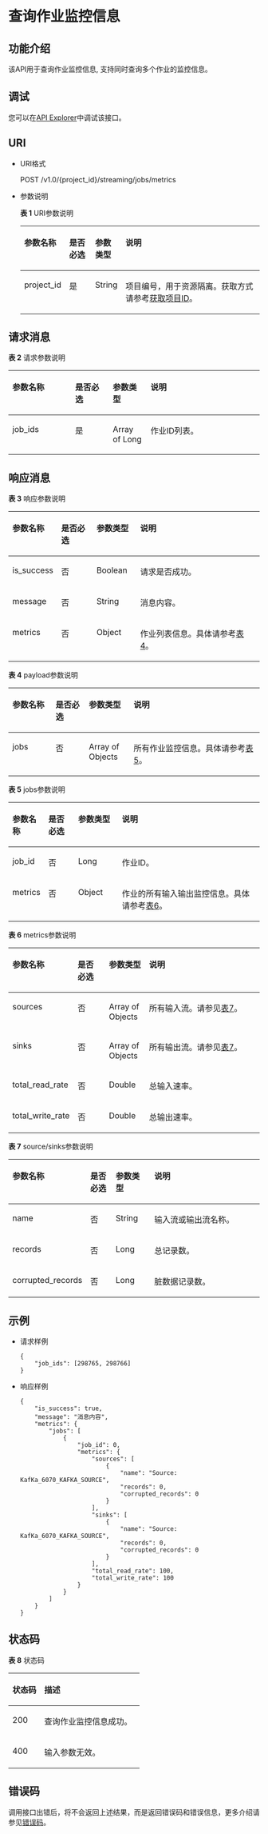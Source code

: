 # 查询作业监控信息<a name="dli_02_0238"></a>

## 功能介绍<a name="section1085315417531"></a>

该API用于查询作业监控信息, 支持同时查询多个作业的监控信息。

## 调试<a name="section556523314214"></a>

您可以在[API Explorer](https://apiexplorer.developer.huaweicloud.com/apiexplorer/doc?product=DLI&api=ShowFlinkMetric)中调试该接口。

## URI<a name="section217610222531"></a>

-   URI格式

    POST /v1.0/\{project\_id\}/streaming/jobs/metrics

-   参数说明

    **表 1**  URI参数说明

    <a name="table0238153645318"></a>
    <table><thead align="left"><tr id="row1423933635315"><th class="cellrowborder" valign="top" width="12.120000000000001%" id="mcps1.2.5.1.1"><p id="p17153144195310"><a name="p17153144195310"></a><a name="p17153144195310"></a>参数名称</p>
    </th>
    <th class="cellrowborder" valign="top" width="11.53%" id="mcps1.2.5.1.2"><p id="p415344115539"><a name="p415344115539"></a><a name="p415344115539"></a>是否必选</p>
    </th>
    <th class="cellrowborder" valign="top" width="10.67%" id="mcps1.2.5.1.3"><p id="p714017313207"><a name="p714017313207"></a><a name="p714017313207"></a>参数类型</p>
    </th>
    <th class="cellrowborder" valign="top" width="65.68%" id="mcps1.2.5.1.4"><p id="p8154114117534"><a name="p8154114117534"></a><a name="p8154114117534"></a>说明</p>
    </th>
    </tr>
    </thead>
    <tbody><tr id="row323973613531"><td class="cellrowborder" valign="top" width="12.120000000000001%" headers="mcps1.2.5.1.1 "><p id="p141542411531"><a name="p141542411531"></a><a name="p141542411531"></a>project_id</p>
    </td>
    <td class="cellrowborder" valign="top" width="11.53%" headers="mcps1.2.5.1.2 "><p id="p0154541125317"><a name="p0154541125317"></a><a name="p0154541125317"></a>是</p>
    </td>
    <td class="cellrowborder" valign="top" width="10.67%" headers="mcps1.2.5.1.3 "><p id="p514083120204"><a name="p514083120204"></a><a name="p514083120204"></a>String</p>
    </td>
    <td class="cellrowborder" valign="top" width="65.68%" headers="mcps1.2.5.1.4 "><p id="p1768719515356"><a name="p1768719515356"></a><a name="p1768719515356"></a>项目编号，用于资源隔离。获取方式请参考<a href="获取项目ID.md">获取项目ID</a>。</p>
    </td>
    </tr>
    </tbody>
    </table>


## 请求消息<a name="s3afece1037ea4f62aeffb3db49b97f70"></a>

**表 2**  请求参数说明

<a name="table11209133616498"></a>
<table><thead align="left"><tr id="row1621093613496"><th class="cellrowborder" valign="top" width="25%" id="mcps1.2.5.1.1"><p id="p82102036194919"><a name="p82102036194919"></a><a name="p82102036194919"></a>参数名称</p>
</th>
<th class="cellrowborder" valign="top" width="15%" id="mcps1.2.5.1.2"><p id="p17210143634912"><a name="p17210143634912"></a><a name="p17210143634912"></a>是否必选</p>
</th>
<th class="cellrowborder" valign="top" width="15%" id="mcps1.2.5.1.3"><p id="p15210436174916"><a name="p15210436174916"></a><a name="p15210436174916"></a>参数类型</p>
</th>
<th class="cellrowborder" valign="top" width="45%" id="mcps1.2.5.1.4"><p id="p62101436144911"><a name="p62101436144911"></a><a name="p62101436144911"></a>说明</p>
</th>
</tr>
</thead>
<tbody><tr id="row9210193614919"><td class="cellrowborder" valign="top" width="25%" headers="mcps1.2.5.1.1 "><p id="p122101936164915"><a name="p122101936164915"></a><a name="p122101936164915"></a>job_ids</p>
</td>
<td class="cellrowborder" valign="top" width="15%" headers="mcps1.2.5.1.2 "><p id="p12107369490"><a name="p12107369490"></a><a name="p12107369490"></a>是</p>
</td>
<td class="cellrowborder" valign="top" width="15%" headers="mcps1.2.5.1.3 "><p id="p1930647115319"><a name="p1930647115319"></a><a name="p1930647115319"></a>Array of Long</p>
</td>
<td class="cellrowborder" valign="top" width="45%" headers="mcps1.2.5.1.4 "><p id="p1656133555018"><a name="p1656133555018"></a><a name="p1656133555018"></a>作业ID列表。</p>
</td>
</tr>
</tbody>
</table>

## 响应消息<a name="section17131775410"></a>

**表 3**  响应参数说明

<a name="table6601145019588"></a>
<table><thead align="left"><tr id="row16024504586"><th class="cellrowborder" valign="top" width="17.19%" id="mcps1.2.5.1.1"><p id="p13171718165912"><a name="p13171718165912"></a><a name="p13171718165912"></a>参数名称</p>
</th>
<th class="cellrowborder" valign="top" width="14.430000000000001%" id="mcps1.2.5.1.2"><p id="p8171111895916"><a name="p8171111895916"></a><a name="p8171111895916"></a>是否必选</p>
</th>
<th class="cellrowborder" valign="top" width="17.46%" id="mcps1.2.5.1.3"><p id="p15172141825914"><a name="p15172141825914"></a><a name="p15172141825914"></a>参数类型</p>
</th>
<th class="cellrowborder" valign="top" width="50.92%" id="mcps1.2.5.1.4"><p id="p3172918155916"><a name="p3172918155916"></a><a name="p3172918155916"></a>说明</p>
</th>
</tr>
</thead>
<tbody><tr id="row14602750145820"><td class="cellrowborder" valign="top" width="17.19%" headers="mcps1.2.5.1.1 "><p id="p490554845411"><a name="p490554845411"></a><a name="p490554845411"></a>is_success</p>
</td>
<td class="cellrowborder" valign="top" width="14.430000000000001%" headers="mcps1.2.5.1.2 "><p id="p199052486541"><a name="p199052486541"></a><a name="p199052486541"></a>否</p>
</td>
<td class="cellrowborder" valign="top" width="17.46%" headers="mcps1.2.5.1.3 "><p id="p13905104815547"><a name="p13905104815547"></a><a name="p13905104815547"></a>Boolean</p>
</td>
<td class="cellrowborder" valign="top" width="50.92%" headers="mcps1.2.5.1.4 "><p id="p9715184315565"><a name="p9715184315565"></a><a name="p9715184315565"></a>请求是否成功。</p>
</td>
</tr>
<tr id="row1360205011581"><td class="cellrowborder" valign="top" width="17.19%" headers="mcps1.2.5.1.1 "><p id="p199051948135413"><a name="p199051948135413"></a><a name="p199051948135413"></a>message</p>
</td>
<td class="cellrowborder" valign="top" width="14.430000000000001%" headers="mcps1.2.5.1.2 "><p id="p11905048135420"><a name="p11905048135420"></a><a name="p11905048135420"></a>否</p>
</td>
<td class="cellrowborder" valign="top" width="17.46%" headers="mcps1.2.5.1.3 "><p id="p8905144818545"><a name="p8905144818545"></a><a name="p8905144818545"></a>String</p>
</td>
<td class="cellrowborder" valign="top" width="50.92%" headers="mcps1.2.5.1.4 "><p id="p0300356115613"><a name="p0300356115613"></a><a name="p0300356115613"></a>消息内容。</p>
</td>
</tr>
<tr id="row9602150135820"><td class="cellrowborder" valign="top" width="17.19%" headers="mcps1.2.5.1.1 "><p id="p149051548185410"><a name="p149051548185410"></a><a name="p149051548185410"></a>metrics</p>
</td>
<td class="cellrowborder" valign="top" width="14.430000000000001%" headers="mcps1.2.5.1.2 "><p id="p89051848145415"><a name="p89051848145415"></a><a name="p89051848145415"></a>否</p>
</td>
<td class="cellrowborder" valign="top" width="17.46%" headers="mcps1.2.5.1.3 "><p id="p1290516481549"><a name="p1290516481549"></a><a name="p1290516481549"></a>Object</p>
</td>
<td class="cellrowborder" valign="top" width="50.92%" headers="mcps1.2.5.1.4 "><p id="p347411222814"><a name="p347411222814"></a><a name="p347411222814"></a>作业列表信息。具体请参考<a href="#table19266168121016">表4</a>。</p>
</td>
</tr>
</tbody>
</table>

**表 4**  payload参数说明

<a name="table19266168121016"></a>
<table><thead align="left"><tr id="row10267198191015"><th class="cellrowborder" valign="top" width="17.23%" id="mcps1.2.5.1.1"><p id="p1726708141017"><a name="p1726708141017"></a><a name="p1726708141017"></a>参数名称</p>
</th>
<th class="cellrowborder" valign="top" width="13.23%" id="mcps1.2.5.1.2"><p id="p12671588100"><a name="p12671588100"></a><a name="p12671588100"></a>是否必选</p>
</th>
<th class="cellrowborder" valign="top" width="17.810000000000002%" id="mcps1.2.5.1.3"><p id="p52671880107"><a name="p52671880107"></a><a name="p52671880107"></a>参数类型</p>
</th>
<th class="cellrowborder" valign="top" width="51.73%" id="mcps1.2.5.1.4"><p id="p192671384109"><a name="p192671384109"></a><a name="p192671384109"></a>说明</p>
</th>
</tr>
</thead>
<tbody><tr id="row2270118141020"><td class="cellrowborder" valign="top" width="17.23%" headers="mcps1.2.5.1.1 "><p id="p1227048121015"><a name="p1227048121015"></a><a name="p1227048121015"></a>jobs</p>
</td>
<td class="cellrowborder" valign="top" width="13.23%" headers="mcps1.2.5.1.2 "><p id="p2270688106"><a name="p2270688106"></a><a name="p2270688106"></a>否</p>
</td>
<td class="cellrowborder" valign="top" width="17.810000000000002%" headers="mcps1.2.5.1.3 "><p id="p62726831012"><a name="p62726831012"></a><a name="p62726831012"></a>Array of Objects</p>
</td>
<td class="cellrowborder" valign="top" width="51.73%" headers="mcps1.2.5.1.4 "><p id="p162721817102"><a name="p162721817102"></a><a name="p162721817102"></a>所有作业监控信息。具体请参考<a href="#table970234313114">表5</a>。</p>
</td>
</tr>
</tbody>
</table>

**表 5**  jobs参数说明

<a name="table970234313114"></a>
<table><thead align="left"><tr id="row117027437118"><th class="cellrowborder" valign="top" width="14.09%" id="mcps1.2.5.1.1"><p id="p77021439111"><a name="p77021439111"></a><a name="p77021439111"></a>参数名称</p>
</th>
<th class="cellrowborder" valign="top" width="11.87%" id="mcps1.2.5.1.2"><p id="p0702194361112"><a name="p0702194361112"></a><a name="p0702194361112"></a>是否必选</p>
</th>
<th class="cellrowborder" valign="top" width="17.46%" id="mcps1.2.5.1.3"><p id="p4702104312118"><a name="p4702104312118"></a><a name="p4702104312118"></a>参数类型</p>
</th>
<th class="cellrowborder" valign="top" width="56.58%" id="mcps1.2.5.1.4"><p id="p67022043141119"><a name="p67022043141119"></a><a name="p67022043141119"></a>说明</p>
</th>
</tr>
</thead>
<tbody><tr id="row10702134351114"><td class="cellrowborder" valign="top" width="14.09%" headers="mcps1.2.5.1.1 "><p id="p63839124138"><a name="p63839124138"></a><a name="p63839124138"></a>job_id</p>
</td>
<td class="cellrowborder" valign="top" width="11.87%" headers="mcps1.2.5.1.2 "><p id="p1338341215134"><a name="p1338341215134"></a><a name="p1338341215134"></a>否</p>
</td>
<td class="cellrowborder" valign="top" width="17.46%" headers="mcps1.2.5.1.3 "><p id="p19383512141314"><a name="p19383512141314"></a><a name="p19383512141314"></a>Long</p>
</td>
<td class="cellrowborder" valign="top" width="56.58%" headers="mcps1.2.5.1.4 "><p id="p12645129101314"><a name="p12645129101314"></a><a name="p12645129101314"></a>作业ID。</p>
</td>
</tr>
<tr id="row2703164312113"><td class="cellrowborder" valign="top" width="14.09%" headers="mcps1.2.5.1.1 "><p id="p53831712191315"><a name="p53831712191315"></a><a name="p53831712191315"></a>metrics</p>
</td>
<td class="cellrowborder" valign="top" width="11.87%" headers="mcps1.2.5.1.2 "><p id="p1738391291315"><a name="p1738391291315"></a><a name="p1738391291315"></a>否</p>
</td>
<td class="cellrowborder" valign="top" width="17.46%" headers="mcps1.2.5.1.3 "><p id="p9383151211318"><a name="p9383151211318"></a><a name="p9383151211318"></a>Object</p>
</td>
<td class="cellrowborder" valign="top" width="56.58%" headers="mcps1.2.5.1.4 "><p id="p16840194271320"><a name="p16840194271320"></a><a name="p16840194271320"></a>作业的所有输入输出监控信息。具体请参考<a href="#table92501265155">表6</a>。</p>
</td>
</tr>
</tbody>
</table>

**表 6**  metrics参数说明

<a name="table92501265155"></a>
<table><thead align="left"><tr id="row1825066111516"><th class="cellrowborder" valign="top" width="17.19%" id="mcps1.2.5.1.1"><p id="p72501766152"><a name="p72501766152"></a><a name="p72501766152"></a>参数名称</p>
</th>
<th class="cellrowborder" valign="top" width="13.669999999999998%" id="mcps1.2.5.1.2"><p id="p16250116161517"><a name="p16250116161517"></a><a name="p16250116161517"></a>是否必选</p>
</th>
<th class="cellrowborder" valign="top" width="16.259999999999998%" id="mcps1.2.5.1.3"><p id="p025016641515"><a name="p025016641515"></a><a name="p025016641515"></a>参数类型</p>
</th>
<th class="cellrowborder" valign="top" width="52.88%" id="mcps1.2.5.1.4"><p id="p15251467158"><a name="p15251467158"></a><a name="p15251467158"></a>说明</p>
</th>
</tr>
</thead>
<tbody><tr id="row10251126201516"><td class="cellrowborder" valign="top" width="17.19%" headers="mcps1.2.5.1.1 "><p id="p12251266159"><a name="p12251266159"></a><a name="p12251266159"></a>sources</p>
</td>
<td class="cellrowborder" valign="top" width="13.669999999999998%" headers="mcps1.2.5.1.2 "><p id="p172511565152"><a name="p172511565152"></a><a name="p172511565152"></a>否</p>
</td>
<td class="cellrowborder" valign="top" width="16.259999999999998%" headers="mcps1.2.5.1.3 "><p id="p02518618154"><a name="p02518618154"></a><a name="p02518618154"></a>Array of Objects</p>
</td>
<td class="cellrowborder" valign="top" width="52.88%" headers="mcps1.2.5.1.4 "><p id="p15251769155"><a name="p15251769155"></a><a name="p15251769155"></a>所有输入流。请参见<a href="#table17208224152313">表7</a>。</p>
</td>
</tr>
<tr id="row625117671513"><td class="cellrowborder" valign="top" width="17.19%" headers="mcps1.2.5.1.1 "><p id="p3252146121510"><a name="p3252146121510"></a><a name="p3252146121510"></a>sinks</p>
</td>
<td class="cellrowborder" valign="top" width="13.669999999999998%" headers="mcps1.2.5.1.2 "><p id="p725219601510"><a name="p725219601510"></a><a name="p725219601510"></a>否</p>
</td>
<td class="cellrowborder" valign="top" width="16.259999999999998%" headers="mcps1.2.5.1.3 "><p id="p1825220615154"><a name="p1825220615154"></a><a name="p1825220615154"></a>Array of Objects</p>
</td>
<td class="cellrowborder" valign="top" width="52.88%" headers="mcps1.2.5.1.4 "><p id="p12252146141519"><a name="p12252146141519"></a><a name="p12252146141519"></a>所有输出流。请参见<a href="#table17208224152313">表7</a>。</p>
</td>
</tr>
<tr id="row172532618159"><td class="cellrowborder" valign="top" width="17.19%" headers="mcps1.2.5.1.1 "><p id="p13253166181515"><a name="p13253166181515"></a><a name="p13253166181515"></a>total_read_rate</p>
</td>
<td class="cellrowborder" valign="top" width="13.669999999999998%" headers="mcps1.2.5.1.2 "><p id="p6253126111519"><a name="p6253126111519"></a><a name="p6253126111519"></a>否</p>
</td>
<td class="cellrowborder" valign="top" width="16.259999999999998%" headers="mcps1.2.5.1.3 "><p id="p192531263156"><a name="p192531263156"></a><a name="p192531263156"></a>Double</p>
</td>
<td class="cellrowborder" valign="top" width="52.88%" headers="mcps1.2.5.1.4 "><p id="p192536691520"><a name="p192536691520"></a><a name="p192536691520"></a>总输入速率。</p>
</td>
</tr>
<tr id="row72531762152"><td class="cellrowborder" valign="top" width="17.19%" headers="mcps1.2.5.1.1 "><p id="p102534616158"><a name="p102534616158"></a><a name="p102534616158"></a>total_write_rate</p>
</td>
<td class="cellrowborder" valign="top" width="13.669999999999998%" headers="mcps1.2.5.1.2 "><p id="p825320681516"><a name="p825320681516"></a><a name="p825320681516"></a>否</p>
</td>
<td class="cellrowborder" valign="top" width="16.259999999999998%" headers="mcps1.2.5.1.3 "><p id="p525316191513"><a name="p525316191513"></a><a name="p525316191513"></a>Double</p>
</td>
<td class="cellrowborder" valign="top" width="52.88%" headers="mcps1.2.5.1.4 "><p id="p192538661519"><a name="p192538661519"></a><a name="p192538661519"></a>总输出速率。</p>
</td>
</tr>
</tbody>
</table>

**表 7**  source/sinks参数说明

<a name="table17208224152313"></a>
<table><thead align="left"><tr id="row1820812413231"><th class="cellrowborder" valign="top" width="19.67%" id="mcps1.2.5.1.1"><p id="p7209112422312"><a name="p7209112422312"></a><a name="p7209112422312"></a>参数名称</p>
</th>
<th class="cellrowborder" valign="top" width="11.19%" id="mcps1.2.5.1.2"><p id="p5209102411234"><a name="p5209102411234"></a><a name="p5209102411234"></a>是否必选</p>
</th>
<th class="cellrowborder" valign="top" width="16.259999999999998%" id="mcps1.2.5.1.3"><p id="p92091724112316"><a name="p92091724112316"></a><a name="p92091724112316"></a>参数类型</p>
</th>
<th class="cellrowborder" valign="top" width="52.88%" id="mcps1.2.5.1.4"><p id="p14209224142311"><a name="p14209224142311"></a><a name="p14209224142311"></a>说明</p>
</th>
</tr>
</thead>
<tbody><tr id="row17211142422318"><td class="cellrowborder" valign="top" width="19.67%" headers="mcps1.2.5.1.1 "><p id="p15211202420235"><a name="p15211202420235"></a><a name="p15211202420235"></a>name</p>
</td>
<td class="cellrowborder" valign="top" width="11.19%" headers="mcps1.2.5.1.2 "><p id="p11211182472314"><a name="p11211182472314"></a><a name="p11211182472314"></a>否</p>
</td>
<td class="cellrowborder" valign="top" width="16.259999999999998%" headers="mcps1.2.5.1.3 "><p id="p172111724152314"><a name="p172111724152314"></a><a name="p172111724152314"></a>String</p>
</td>
<td class="cellrowborder" valign="top" width="52.88%" headers="mcps1.2.5.1.4 "><p id="p11211524132318"><a name="p11211524132318"></a><a name="p11211524132318"></a>输入流或输出流名称。</p>
</td>
</tr>
<tr id="row162113247235"><td class="cellrowborder" valign="top" width="19.67%" headers="mcps1.2.5.1.1 "><p id="p9211624142310"><a name="p9211624142310"></a><a name="p9211624142310"></a>records</p>
</td>
<td class="cellrowborder" valign="top" width="11.19%" headers="mcps1.2.5.1.2 "><p id="p8212142417230"><a name="p8212142417230"></a><a name="p8212142417230"></a>否</p>
</td>
<td class="cellrowborder" valign="top" width="16.259999999999998%" headers="mcps1.2.5.1.3 "><p id="p321210245234"><a name="p321210245234"></a><a name="p321210245234"></a>Long</p>
</td>
<td class="cellrowborder" valign="top" width="52.88%" headers="mcps1.2.5.1.4 "><p id="p52126246235"><a name="p52126246235"></a><a name="p52126246235"></a>总记录数。</p>
</td>
</tr>
<tr id="row202121244239"><td class="cellrowborder" valign="top" width="19.67%" headers="mcps1.2.5.1.1 "><p id="p15212102417231"><a name="p15212102417231"></a><a name="p15212102417231"></a>corrupted_records</p>
</td>
<td class="cellrowborder" valign="top" width="11.19%" headers="mcps1.2.5.1.2 "><p id="p13212152442311"><a name="p13212152442311"></a><a name="p13212152442311"></a>否</p>
</td>
<td class="cellrowborder" valign="top" width="16.259999999999998%" headers="mcps1.2.5.1.3 "><p id="p621210242238"><a name="p621210242238"></a><a name="p621210242238"></a>Long</p>
</td>
<td class="cellrowborder" valign="top" width="52.88%" headers="mcps1.2.5.1.4 "><p id="p18212162412235"><a name="p18212162412235"></a><a name="p18212162412235"></a>脏数据记录数。</p>
</td>
</tr>
</tbody>
</table>

## 示例<a name="section17785155102020"></a>

-   请求样例

    ```
    {
        "job_ids": [298765, 298766]
    }
    ```

-   响应样例

    ```
    {
        "is_success": true,
        "message": "消息内容",
        "metrics": {
            "jobs": [
                {
                    "job_id": 0,
                    "metrics": {
                        "sources": [
                            {
                                "name": "Source: KafKa_6070_KAFKA_SOURCE",
                                "records": 0,
                                "corrupted_records": 0
                            }
                        ],
                        "sinks": [
                            {
                                "name": "Source: KafKa_6070_KAFKA_SOURCE",
                                "records": 0,
                                "corrupted_records": 0
                            }
                        ],
                        "total_read_rate": 100,
                        "total_write_rate": 100
                    }
                }
            ]
        }
    }
    ```


## 状态码<a name="section1917293620545"></a>

**表 8**  状态码

<a name="table4977135213576"></a>
<table><thead align="left"><tr id="row179782052175714"><th class="cellrowborder" valign="top" width="24.33%" id="mcps1.2.3.1.1"><p id="p16978165212576"><a name="p16978165212576"></a><a name="p16978165212576"></a>状态码</p>
</th>
<th class="cellrowborder" valign="top" width="75.67%" id="mcps1.2.3.1.2"><p id="p397895235715"><a name="p397895235715"></a><a name="p397895235715"></a>描述</p>
</th>
</tr>
</thead>
<tbody><tr id="row2978155215711"><td class="cellrowborder" valign="top" width="24.33%" headers="mcps1.2.3.1.1 "><p id="p1479101375814"><a name="p1479101375814"></a><a name="p1479101375814"></a>200</p>
</td>
<td class="cellrowborder" valign="top" width="75.67%" headers="mcps1.2.3.1.2 "><p id="p27911713135819"><a name="p27911713135819"></a><a name="p27911713135819"></a>查询作业监控信息成功。</p>
</td>
</tr>
<tr id="row13209231584"><td class="cellrowborder" valign="top" width="24.33%" headers="mcps1.2.3.1.1 "><p id="p1792161316584"><a name="p1792161316584"></a><a name="p1792161316584"></a>400</p>
</td>
<td class="cellrowborder" valign="top" width="75.67%" headers="mcps1.2.3.1.2 "><p id="p179210138589"><a name="p179210138589"></a><a name="p179210138589"></a>输入参数无效。</p>
</td>
</tr>
</tbody>
</table>

## 错误码<a name="section13596141025715"></a>

调用接口出错后，将不会返回上述结果，而是返回错误码和错误信息，更多介绍请参见[错误码](错误码.md)。

